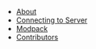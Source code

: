 - [About](/en/about)
- [Connecting to Server](/en/connecting)
- [Modpack](/en/modpack)
- [Contributors](/en/contributors)
